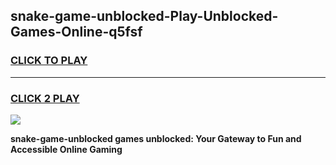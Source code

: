 
## snake-game-unblocked-Play-Unblocked-Games-Online-q5fsf
<h3>
<a href="https://premium76.site?title=snake-game-unblocked&ref=24A">CLICK TO PLAY</a></h3>
<hr>

<h3>
<a href="https://premium76.site?title=snake-game-unblocked&ref=24A">CLICK 2 PLAY</a>
  
</h3>

<a href="https://premium76.site?title=snake-game-unblocked&ref=24A"><img src="https://clearcache.store/games.png"></a>


**snake-game-unblocked games unblocked: Your Gateway to Fun and Accessible Online Gaming**
